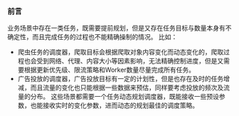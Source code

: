 ### 前言
业务场景中存在一类任务，既需要提前规划，但是又存在任务目标与数量本身有不确定性，而且完成任务的过程也不能精确操制的情况。 比如：
- 爬虫任务的调度器，爬取目标会根据爬取对象内容变化而动态变化的，爬取过程也会受到网络、代理、内容大小等因素影响，无法精确控制进度，但是又需要根据更新优先级、限流策略和Worker数量尽量完成所有任务。
- 广告投放的调度器，广告投放目标有一定的计划性，但是也存在及时的任务增减，而且流量的变化也只能根据一些数据来预估，同样要考虑投放的频次及流量的分布。
这些场景都需要一个任务动态规划调度器，既能接收一些预设参数，也能接收实时的变化参数，进而动态的规划最佳的调度策略。
